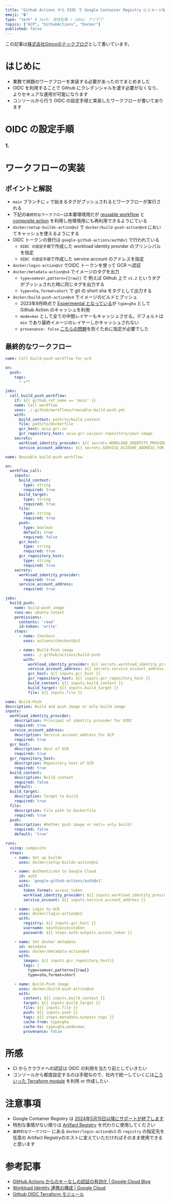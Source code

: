 ```yaml
---
title: "Github Actions から OIDC で Google Container Registry にイメージをプッシュする"
emoji: "🔒"
type: "tech" # tech: 技術記事 / idea: アイデア
topics: ["GCP", "GithubActions", "Docker"]
published: false
---
```


この記事は[株式会社Gincoのテックブログ](https://tech.ginco.co.jp/)として書いています。

# はじめに
- 業務で掲題のワークフローを実装する必要があったのでまとめました
- OIDC を利用することで Github にクレデンシャルを渡す必要がなくなり、よりセキュアな運用が可能になります
- コンソールから行う OIDC の設定手順と実装したワークフローが書いてあります 

# OIDC の設定手順
### 1. 

# ワークフローの実装
## ポイントと解説
- `main` ブランチに `v` で始まるタグがプッシュされるとワークフローが実行される
- 下記の`最終的なワークフロー`は本番環境用だが [reusable workflow](https://docs.github.com/en/actions/using-workflows/reusing-workflows) と [composite action](https://docs.github.com/ja/actions/creating-actions/creating-a-composite-action) を利用し他環境用にも再利用できるようにている
- `docker/setup-buildx-action@v2` で `docker/build-push-action@v4` においてキャッシュを使えるようにする
- OIDC トークンの発行は `google-github-actions/auth@v1` で行われている
  - `OIDC の設定手順`で作成した workload identity provider のプリンシパルを指定
  - `OIDC の設定手順`で作成した service account のアドレスを指定
- `docker/login-action@v2` でOIDC トークンを使って GCR へ認証
- `docker/metadata-action@v4` でイメージのタグを出力
  - `type=semver,pattern={{raw}}` で 例えば Github 上で `v1.2` というタグがプッシュされた時に同じタグを出力する
  - `type=sha,format=short` で git の short sha をタグとして出力する
- `docker/build-push-action@v4` でイメージのビルドとプッシュ
  - 2023年9月時点で [Experimental となっている](https://docs.docker.com/build/ci/github-actions/cache/)が `type=gha` として Github Action のキャッシュを利用
  - `mode=max` として全ての中間レイヤーもキャッシュさせる。デフォルトは `min` であり最終イメージのレイヤーしかキャッシュされない
  - `provenance: false` [こちらの問題](https://github.com/docker/build-push-action/issues/767)を防ぐために指定が必要でした


## 最終的なワークフロー

```yml:.github/workflows/build-push-prd.yml
name: Call build-push workflow for prd

on:
  push:
    tags:
      - v**

jobs:
  call_build_push_workflow:
    if: ${{ github.ref_name == 'main' }}
    name: Call workflow
    uses: ./.github/workflows/reusable-build-push.yml
    with:
      build_context: path/to/build_context
      file: path/to/Dockerfile
      gcr_host: asia.gcr.io
      gcr_repository_host: asia.gcr.io/your-repository/your-image
    secrets:
      workload_identity_provider: ${{ secrets.WORKLOAD_IDENTITY_PROVIDER_FOR_PRD }}
      service_account_address: ${{ secrets.SERVICE_ACCOUNT_ADDRESS_FOR_PRD }}
```

```yml:.github/workflows/reusable-build-push.yml
name: Reusable build-push workflow 

on:
  workflow_call:
    inputs:
      build_context:
        type: string
        required: true
      build_target:
        type: string
        required: true
      file:
        type: string
        required: true
      push:
        type: boolean
        default: true
        required: false
      gcr_host:
        type: string
        required: true
      gcr_repository_host:
        type: string
        required: true
    secrets:
      workload_identity_provider:
        required: true
      service_account_address:
        required: true

jobs:
  build_push:
    name: build-push image
    runs-on: ubuntu-latest
    permissions:
      contents: 'read'
      id-token: 'write'
    steps:
      - name: Checkout
        uses: actions/checkout@v3

      - name: Build-Push image
        uses: ./.github/actions/build-push
        with:
          workload_identity_provider: ${{ secrets.workload_identity_provider }}
          service_account_address: ${{ secrets.service_account_address }}
          gcr_host: ${{ inputs.gcr_host }}
          gcr_repository_host: ${{ inputs.gcr_repository_host }}
          build_context: ${{ inputs.build_context }}
          build_target: ${{ inputs.build_target }}
          file: ${{ inputs.file }}
```

```yml:.github/actions/build-push/action.yml
name: Build-Push
description: Build and push image or only build image
inputs:
  workload_identity_provider:
    description: Principal of identity provider for OIDC
    required: true
  service_account_address:
    description: Service account address for GCP 
    required: true
  gcr_host:
    description: Host of GCR
    required: true
  gcr_repository_host:
    description: Repository host of GCR
    required: true
  build_context:
    description: Build context
    required: false
    default: .
  build_target:
    description: Target to build
    required: true
  file:
    description: File path to Dockerfile
    required: true
  push:
    description: Whether push image or not(= only build)
    required: false
    default: 'true'

runs:
  using: composite
  steps:
    - name: Set up buildx
      uses: docker/setup-buildx-action@v2

    - name: Authenticate to Google Cloud
      id: auth
      uses: 'google-github-actions/auth@v1'
      with:
        token_format: access_token
        workload_identity_provider: ${{ inputs.workload_identity_provider }}
        service_account: ${{ inputs.service_account_address }}

    - name: Login to GCR
      uses: docker/login-action@v2
      with:
        registry: ${{ inputs.gcr_host }}
        username: oauth2accesstoken
        password: ${{ steps.auth.outputs.access_token }}

    - name: Set docker metadata
      id: metadata
      uses: docker/metadata-action@v4
      with:
        images: ${{ inputs.gcr_repository_host}}
        tags: |
          type=semver,pattern={{raw}}
          type=sha,format=short

    - name: Build-Push image
      uses: docker/build-push-action@v4
      with:
        context: ${{ inputs.build_context }}
        target: ${{ inputs.build_target }}
        file: ${{ inputs.file }}
        push: ${{ inputs.push }}
        tags: ${{ steps.metadata.outputs.tags }}
        cache-from: type=gha
        cache-to: type=gha,mode=max
        provenance: false
```


# 所感
- CI からクラウドへの認証は OIDC の利用を当たり前としていきたい
- コンソールから都度設定するのは手間なので、社内で統一していくには[こういった Terraform module](https://github.com/terraform-google-modules/terraform-google-github-actions-runners/tree/master/modules/gh-oidc) を利用 or 作成したい

# 注意事項
- Google Container Registry は [2024年5月15日以降にサポートが終了します](https://cloud.google.com/container-registry/docs/deprecations/container-registry-deprecation?hl=ja)
- 特別な事情がない限りは [Artifact Registry](https://cloud.google.com/artifact-registry/docs/overview?hl=ja) を代わりに使用してください
- `最終的なワークフロー` にある `docker/login-action@v3` の `registry` の指定先を任意の Artifact Registryのホストに変えていただければそのまま使用できると思います
# 参考記事
- [GitHub Actions からのキーなしの認証の有効化 | Google Cloud Blog](https://cloud.google.com/blog/ja/products/identity-security/enabling-keyless-authentication-from-github-actions)
- [Workload Identity 連携の構成 | Google Cloud](https://cloud.google.com/iam/docs/configuring-workload-identity-federation?hl=ja#github-actions)
- [Github OIDC Terraform モジュール](https://github.com/terraform-google-modules/terraform-google-github-actions-runners/tree/master/modules/gh-oidc)

